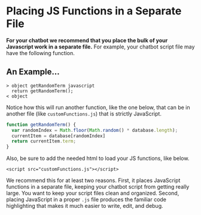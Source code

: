 # Placing JS Functions in a Separate File

**For your chatbot we recommend that you place the bulk of your Javascript work in a separate file.** For example, your chatbot script file may have the following function.

## An Example...

```text
> object getRandomTerm javascript
  return getRandomTerm();
< object
```

Notice how this will run another function, like the one below, that can be in another file \(like `customFunctions.js`\) that is strictly JavaScript.

```javascript
function getRandomTerm() {
  var randomIndex = Math.floor(Math.random() * database.length);
  currentItem = database[randomIndex]
  return currentItem.term;
}
```

Also, be sure to add the needed html to load your JS functions, like below.

```markup
<script src="customFunctions.js"></script>
```

We recommend this for at least two reasons. First, it places JavaScript functions in a separate file, keeping your chatbot script from getting really large. You want to keep your script files clean and organized. Second, placing JavaScript in a proper `.js` file produces the familiar code highlighting that makes it much easier to write, edit, and debug.

